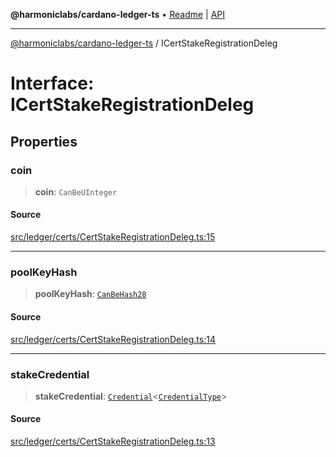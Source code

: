 **@harmoniclabs/cardano-ledger-ts** • [Readme](../README.md) \| [API](../globals.md)

***

[@harmoniclabs/cardano-ledger-ts](../README.md) / ICertStakeRegistrationDeleg

# Interface: ICertStakeRegistrationDeleg

## Properties

### coin

> **coin**: `CanBeUInteger`

#### Source

[src/ledger/certs/CertStakeRegistrationDeleg.ts:15](https://github.com/HarmonicLabs/cardano-ledger-ts/blob/d1659b0/src/ledger/certs/CertStakeRegistrationDeleg.ts#L15)

***

### poolKeyHash

> **poolKeyHash**: [`CanBeHash28`](../type-aliases/CanBeHash28.md)

#### Source

[src/ledger/certs/CertStakeRegistrationDeleg.ts:14](https://github.com/HarmonicLabs/cardano-ledger-ts/blob/d1659b0/src/ledger/certs/CertStakeRegistrationDeleg.ts#L14)

***

### stakeCredential

> **stakeCredential**: [`Credential`](../classes/Credential.md)\<[`CredentialType`](../enumerations/CredentialType.md)\>

#### Source

[src/ledger/certs/CertStakeRegistrationDeleg.ts:13](https://github.com/HarmonicLabs/cardano-ledger-ts/blob/d1659b0/src/ledger/certs/CertStakeRegistrationDeleg.ts#L13)
